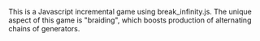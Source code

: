 This is a Javascript incremental game using break_infinity.js. 
The unique aspect of this game is "braiding", which boosts production of alternating chains of generators.  
